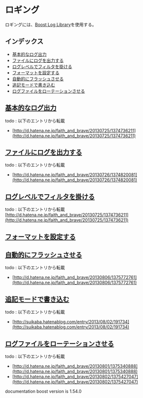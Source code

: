 # ロギング
ロギングには、[Boost Log Library](http://www.boost.org/doc/libs/release/libs/log/doc/html/index.html)を使用する。

## インデックス
- [基本的なログ出力](#basic-usage)
- [ファイルにログを出力する](#file-log)
- [ログレベルでフィルタを掛ける](#filter-loglevel)
- [フォーマットを設定する](#format)
- [自動的にフラッシュさせる](#auto-flush)
- [追記モードで書き込む](#append)
- [ログファイルをローテーションさせる](#rotation)


## <a id="basic-usage" href="#basic-usage">基本的なログ出力</a>
todo : 以下のエントリから転載

- [http://d.hatena.ne.jp/faith_and_brave/20130725/1374736211](http://d.hatena.ne.jp/faith_and_brave/20130725/1374736211)


## <a id="file-log" href="#file-log">ファイルにログを出力する</a>
todo : 以下のエントリから転載

- [http://d.hatena.ne.jp/faith_and_brave/20130726/1374820081](http://d.hatena.ne.jp/faith_and_brave/20130726/1374820081)


## <a id="filter-loglevel" href="#filter-loglevel">ログレベルでフィルタを掛ける</a>
todo : 以下のエントリから転載
[http://d.hatena.ne.jp/faith_and_brave/20130725/1374736211](http://d.hatena.ne.jp/faith_and_brave/20130725/1374736211)


## <a id="format" href="#format">フォーマットを設定する</a>


## <a id="auto-flush" href="#auto-flush">自動的にフラッシュさせる</a>
todo : 以下のエントリから転載

- [http://d.hatena.ne.jp/faith_and_brave/20130806/1375772761](http://d.hatena.ne.jp/faith_and_brave/20130806/1375772761)


## <a id="append" href="#append">追記モードで書き込む</a>
todo : 以下のエントリから転載

- [http://suikaba.hatenablog.com/entry/2013/08/02/191734](http://suikaba.hatenablog.com/entry/2013/08/02/191734)


## <a id="rotation" href="#rotation">ログファイルをローテーションさせる</a>
todo : 以下のエントリから転載

- [http://d.hatena.ne.jp/faith_and_brave/20130801/1375340888](http://d.hatena.ne.jp/faith_and_brave/20130801/1375340888)
- [http://d.hatena.ne.jp/faith_and_brave/20130802/1375427047](http://d.hatena.ne.jp/faith_and_brave/20130802/1375427047)


documentation boost version is 1.54.0
